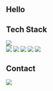 ## Hello

## Tech Stack

<a href="#"><img src="https://img.shields.io/badge/Java-000000?style=flat-plastic&logo=java&logoColor=007396"/></a><br />
<a href="#"><img src="https://img.shields.io/badge/PHP-000000?style=flat-plastic&logo=PHP&logoColor=777BB4"/></a>
<a href="#"><img src="https://img.shields.io/badge/HTML-000000?style=flat-plastic&logo=HTML5&logoColor=E34F26"/></a>
<a href="#"><img src="https://img.shields.io/badge/CSS-000000?style=flat-plastic&logo=CSS3&logoColor=1572B6"/></a>
<a href="#"><img src="https://img.shields.io/badge/JavaScript-000000?style=flat-plastic&logo=JavaScript&logoColor=F7DF1E"/></a>
<a href="#"><img src="https://img.shields.io/badge/jQuery-000000?style=flat-plastic&logo=jquery&logoColor=0769AD"></a>

## Contact

<a href="mailto:roornorn@gmail.com"><img src="https://img.shields.io/badge/Gmail-000000?style=flat-plastic&logo=Gmail&logoColor=#EA4335&link=mailto:roornorn@gmail.com"/></a>
